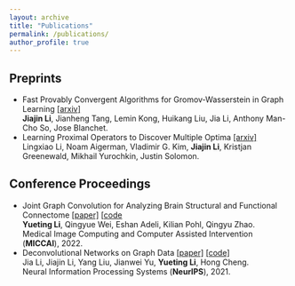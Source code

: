 ```yaml
---
layout: archive
title: "Publications"
permalink: /publications/
author_profile: true
---
```


## Preprints
- Fast Provably Convergent Algorithms for Gromov-Wasserstein  in Graph Learning [[arxiv]](https://arxiv.org/abs/2205.08115) <br>
  **Jiajin Li**,  Jianheng Tang, Lemin Kong, Huikang Liu,  Jia Li, Anthony Man-Cho So, Jose Blanchet. 
- Learning Proximal Operators to Discover Multiple Optima   [[arxiv]](https://arxiv.org/pdf/2201.11945.pdf)  <br>
  Lingxiao Li, Noam Aigerman, Vladimir G. Kim, **Jiajin Li**, Kristjan Greenewald, Mikhail Yurochkin, Justin Solomon. <br>
  
## Conference Proceedings
- Joint Graph Convolution for Analyzing Brain Structural and Functional Connectome [[paper]]() [[code](https://github.com/Li-Yueting/brain_gcn) <br>
  **Yueting Li**, Qingyue Wei, Eshan Adeli, Kilian Pohl, Qingyu Zhao. <br> 
  Medical Image Computing and Computer Assisted Intervention (**MICCAI**), 2022. 
- Deconvolutional Networks on Graph Data [[paper]](https://arxiv.org/abs/2110.15528) [[code]]() <br>
  Jia Li, Jiajin Li, Yang Liu, Jianwei Yu, **Yueting Li**, Hong Cheng. <br>
  Neural Information Processing Systems (**NeurIPS**), 2021. 

